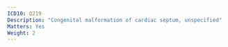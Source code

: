 ```yaml
---
ICD10: Q219
Description: "Congenital malformation of cardiac septum, unspecified"
Matters: Yes
Weight: 2
---
```

